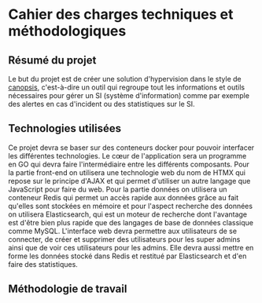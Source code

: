 # Cahier des charges techniques et méthodologiques
## Résumé du projet
Le but du projet est de créer une solution d'hypervision dans le style de [canopsis](https://www.canopsis.fr/), c'est-à-dire un outil qui regroupe tout les informations et outils nécessaires pour gérer un SI (système d'information) comme par exemple des alertes en cas d'incident ou des statistiques sur le SI.

## Technologies utilisées
Ce projet devra se baser sur des conteneurs docker pour pouvoir interfacer les différentes technologies. 
Le cœur de l'application sera un programme en GO qui devra faire l'intermédiaire entre les différents composants. Pour la partie front-end on utilisera une technologie web du nom de HTMX qui repose sur le principe d'AJAX et qui permet d'utiliser un autre langage que JavaScript pour faire du web. 
Pour la partie données on utilisera un conteneur Redis qui permet un accès rapide aux données grâce au fait qu'elles sont stockées en mémoire et pour l'aspect recherche des données on utilisera Elasticsearch, qui est un moteur de recherche dont l'avantage est d'être bien plus rapide que des langages de base de données classique comme MySQL.
L'interface web devra permettre aux utilisateurs de se connecter, de créer et supprimer des utilisateurs pour les super admins ainsi que de voir ces utilisateurs pour les admins.
Elle devra aussi mettre en forme les données stocké dans Redis et restitué par Elasticsearch et d'en faire des statistiques.

## Méthodologie de travail
